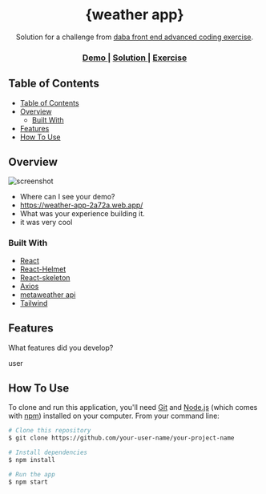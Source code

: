 <!-- Please update value in the {}  -->

<h1 align="center">{weather app}</h1>

<div align="center">
   Solution for a challenge from  <a href="https://investondaba.notion.site/daba-Front-End-Advanced-Test-1-e75b281f295e4457acac147d70312ee2" target="_blank">daba front end advanced coding exercise</a>.
</div>

<div align="center">
  <h3>
    <a href="https://{https://weather-app-2a72a.web.app/}">
      Demo
    </a>
    <span> | </span>
    <a href="https://{github.com/RaucheAcho/weather_app}">
      Solution
    </a>
    <span> | </span>
    <a href="https://investondaba.notion.site/daba-Front-End-Advanced-Test-1-e75b281f295e4457acac147d70312ee2">
      Exercise
    </a>
  </h3>
</div>

<!-- TABLE OF CONTENTS -->

## Table of Contents

- [Table of Contents](#table-of-contents)
- [Overview](#overview)
  - [Built With](#built-with)
- [Features](#features)
- [How To Use](#how-to-use)

<!-- OVERVIEW -->

## Overview

![screenshot](https://firebasestorage.googleapis.com/v0/b/weather-app-2a72a.appspot.com/o/weather-app.png?alt=media&token=c3cf03e1-4c43-4c55-9334-8c2baaa39ebd)

- Where can I see your demo?
- https://weather-app-2a72a.web.app/
- What was your experience building it.
- it was very cool

### Built With

<!-- This section should list any major frameworks that you built your project using. Here are a few examples.-->

- [React](https://reactjs.org/)
- [React-Helmet](https://www.npmjs.com/package/react-helmet)
- [React-skeleton](https://www.npmjs.com/package/react-loading-skeleton)
- [Axios](https://www.npmjs.com/package/axios)
- [metaweather api](https://www.metaweather.com/api/)
- [Tailwind](https://tailwindcss.com/)

## Features

<!-- List the features of your application or follow the template. Don't share the figma file here :) -->

What features did you develop?

user

## How To Use

<!-- Example: -->

To clone and run this application, you'll need [Git](https://git-scm.com) and [Node.js](https://nodejs.org/en/download/) (which comes with [npm](http://npmjs.com)) installed on your computer. From your command line:

```bash
# Clone this repository
$ git clone https://github.com/your-user-name/your-project-name

# Install dependencies
$ npm install

# Run the app
$ npm start
```
